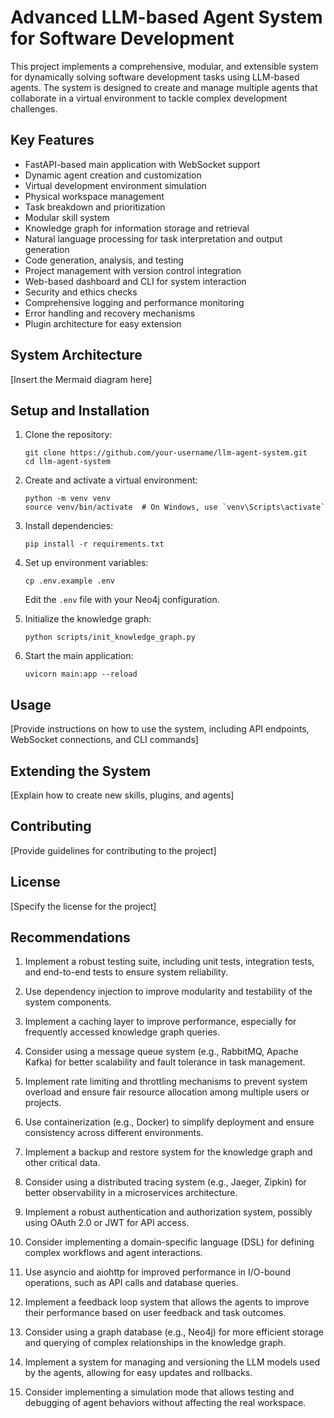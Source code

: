 # Advanced LLM-based Agent System for Software Development

This project implements a comprehensive, modular, and extensible system for dynamically solving software development tasks using LLM-based agents. The system is designed to create and manage multiple agents that collaborate in a virtual environment to tackle complex development challenges.

## Key Features

- FastAPI-based main application with WebSocket support
- Dynamic agent creation and customization
- Virtual development environment simulation
- Physical workspace management
- Task breakdown and prioritization
- Modular skill system
- Knowledge graph for information storage and retrieval
- Natural language processing for task interpretation and output generation
- Code generation, analysis, and testing
- Project management with version control integration
- Web-based dashboard and CLI for system interaction
- Security and ethics checks
- Comprehensive logging and performance monitoring
- Error handling and recovery mechanisms
- Plugin architecture for easy extension

## System Architecture

[Insert the Mermaid diagram here]

## Setup and Installation

1. Clone the repository:
   ```
   git clone https://github.com/your-username/llm-agent-system.git
   cd llm-agent-system
   ```

2. Create and activate a virtual environment:
   ```
   python -m venv venv
   source venv/bin/activate  # On Windows, use `venv\Scripts\activate`
   ```

3. Install dependencies:
   ```
   pip install -r requirements.txt
   ```

4. Set up environment variables:
   ```
   cp .env.example .env
   ```
   Edit the `.env` file with your Neo4j configuration.

5. Initialize the knowledge graph:
   ```
   python scripts/init_knowledge_graph.py
   ```

6. Start the main application:
   ```
   uvicorn main:app --reload
   ```

## Usage

[Provide instructions on how to use the system, including API endpoints, WebSocket connections, and CLI commands]

## Extending the System

[Explain how to create new skills, plugins, and agents]

## Contributing

[Provide guidelines for contributing to the project]

## License

[Specify the license for the project]

## Recommendations

1. Implement a robust testing suite, including unit tests, integration tests, and end-to-end tests to ensure system reliability.

2. Use dependency injection to improve modularity and testability of the system components.

3. Implement a caching layer to improve performance, especially for frequently accessed knowledge graph queries.

4. Consider using a message queue system (e.g., RabbitMQ, Apache Kafka) for better scalability and fault tolerance in task management.

5. Implement rate limiting and throttling mechanisms to prevent system overload and ensure fair resource allocation among multiple users or projects.

6. Use containerization (e.g., Docker) to simplify deployment and ensure consistency across different environments.

7. Implement a backup and restore system for the knowledge graph and other critical data.

8. Consider using a distributed tracing system (e.g., Jaeger, Zipkin) for better observability in a microservices architecture.

9. Implement a robust authentication and authorization system, possibly using OAuth 2.0 or JWT for API access.

10. Consider implementing a domain-specific language (DSL) for defining complex workflows and agent interactions.

11. Use asyncio and aiohttp for improved performance in I/O-bound operations, such as API calls and database queries.

12. Implement a feedback loop system that allows the agents to improve their performance based on user feedback and task outcomes.

13. Consider using a graph database (e.g., Neo4j) for more efficient storage and querying of complex relationships in the knowledge graph.

14. Implement a system for managing and versioning the LLM models used by the agents, allowing for easy updates and rollbacks.

15. Consider implementing a simulation mode that allows testing and debugging of agent behaviors without affecting the real workspace.